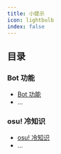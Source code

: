 ```yaml
---
title: 小提示
icon: lightbulb
index: false
---
```

## 目录

### Bot 功能

- [Bot 功能](botFunction/botFunction.md)
- ...

### osu! 冷知识

- [osu! 冷知识](osuTrivia/osuTrivia.md)
- ...
